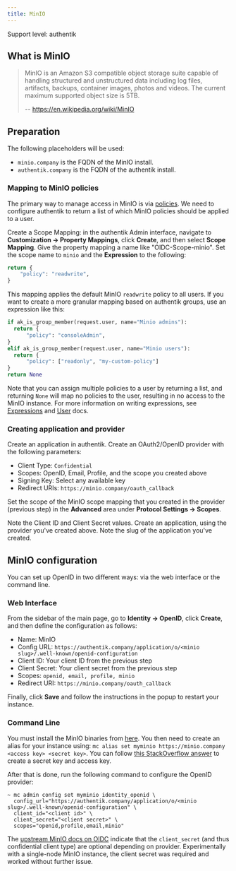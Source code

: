 ```yaml
---
title: MinIO
---
```


<span class="badge badge--primary">Support level: authentik</span>

## What is MinIO

> MinIO is an Amazon S3 compatible object storage suite capable of handling structured and unstructured data including log files, artifacts, backups, container images, photos and videos. The current maximum supported object size is 5TB.
>
> -- https://en.wikipedia.org/wiki/MinIO

## Preparation

The following placeholders will be used:

-   `minio.company` is the FQDN of the MinIO install.
-   `authentik.company` is the FQDN of the authentik install.

### Mapping to MinIO policies

The primary way to manage access in MinIO is via [policies](https://min.io/docs/minio/linux/administration/identity-access-management/policy-based-access-control.html#minio-policy). We need to configure authentik to return a list of which MinIO policies should be applied to a user.

Create a Scope Mapping: in the authentik Admin interface, navigate to **Customization -> Property Mappings**, click **Create**, and then select **Scope Mapping**. Give the property mapping a name like "OIDC-Scope-minio". Set the scope name to `minio` and the **Expression** to the following:

```python
return {
    "policy": "readwrite",
}
```

This mapping applies the default MinIO `readwrite` policy to all users. If you want to create a more granular mapping based on authentik groups, use an expression like this:

```python
if ak_is_group_member(request.user, name="Minio admins"):
  return {
      "policy": "consoleAdmin",
}
elif ak_is_group_member(request.user, name="Minio users"):
  return {
      "policy": ["readonly", "my-custom-policy"]
}
return None
```

Note that you can assign multiple policies to a user by returning a list, and returning `None` will map no policies to the user, resulting in no access to the MinIO instance. For more information on writing expressions, see [Expressions](../../../docs/providers/property-mappings/expression) and [User](../../../docs/user-group-role/user/user_ref#object-properties) docs.

### Creating application and provider

Create an application in authentik. Create an OAuth2/OpenID provider with the following parameters:

-   Client Type: `Confidential`
-   Scopes: OpenID, Email, Profile, and the scope you created above
-   Signing Key: Select any available key
-   Redirect URIs: `https://minio.company/oauth_callback`

Set the scope of the MinIO scope mapping that you created in the provider (previous step) in the **Advanced** area under **Protocol Settings -> Scopes**.

Note the Client ID and Client Secret values. Create an application, using the provider you've created above. Note the slug of the application you've created.

## MinIO configuration

You can set up OpenID in two different ways: via the web interface or the command line.

### Web Interface

From the sidebar of the main page, go to **Identity -> OpenID**, click **Create**, and then define the configuration as follows:

-   Name: MinIO
-   Config URL: `https://authentik.company/application/o/<minio slug>/.well-known/openid-configuration`
-   Client ID: Your client ID from the previous step
-   Client Secret: Your client secret from the previous step
-   Scopes: `openid, email, profile, minio`
-   Redirect URI: `https://minio.company/oauth_callback`

Finally, click **Save** and follow the instructions in the popup to restart your instance.

### Command Line

You must install the MinIO binaries from [here](https://min.io/docs/minio/linux/reference/minio-mc.html). You then need to create an alias for your instance using: `mc alias set myminio https://minio.company <access key> <secret key>`. You can follow [this StackOverflow answer](https://stackoverflow.com/a/77645374) to create a secret key and access key.

After that is done, run the following command to configure the OpenID provider:

```
~ mc admin config set myminio identity_openid \
  config_url="https://authentik.company/application/o/<minio slug>/.well-known/openid-configuration" \
  client_id="<client id>" \
  client_secret="<client secret>" \
  scopes="openid,profile,email,minio"
```

The [upstream MinIO docs on OIDC](https://min.io/docs/minio/linux/reference/minio-mc-admin/mc-admin-config.html#openid-identity-management) indicate that the `client_secret` (and thus confidential client type) are optional depending on provider. Experimentally with a single-node MinIO instance, the client secret was required and worked without further issue.
